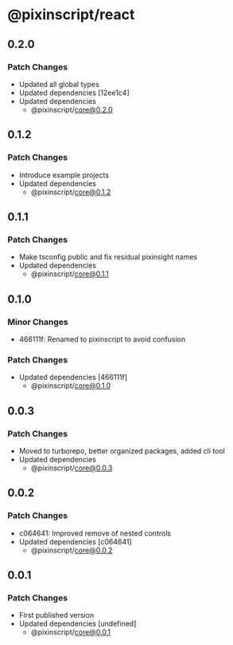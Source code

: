 # @pixinscript/react

## 0.2.0

### Patch Changes

- Updated all global types
- Updated dependencies [12ee1c4]
- Updated dependencies
  - @pixinscript/core@0.2.0

## 0.1.2

### Patch Changes

- Introduce example projects
- Updated dependencies
  - @pixinscript/core@0.1.2

## 0.1.1

### Patch Changes

- Make tsconfig public and fix residual pixinsight names
- Updated dependencies
  - @pixinscript/core@0.1.1

## 0.1.0

### Minor Changes

- 466111f: Renamed to pixinscript to avoid confusion

### Patch Changes

- Updated dependencies [466111f]
  - @pixinscript/core@0.1.0

## 0.0.3

### Patch Changes

- Moved to turborepo, better organized packages, added cli tool
- Updated dependencies
  - @pixinscript/core@0.0.3

## 0.0.2

### Patch Changes

- c064641: Improved remove of nested controls
- Updated dependencies [c064641]
  - @pixinscript/core@0.0.2

## 0.0.1

### Patch Changes

- First published version
- Updated dependencies [undefined]
  - @pixinscript/core@0.0.1
